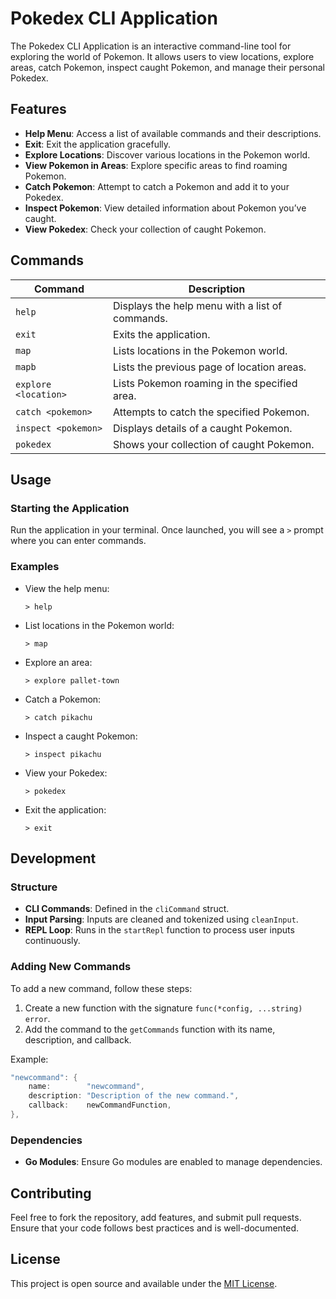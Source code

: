 # Pokedex CLI Application

The Pokedex CLI Application is an interactive command-line tool for exploring the world of Pokemon. It allows users to view locations, explore areas, catch Pokemon, inspect caught Pokemon, and manage their personal Pokedex.

## Features

- **Help Menu**: Access a list of available commands and their descriptions.
- **Exit**: Exit the application gracefully.
- **Explore Locations**: Discover various locations in the Pokemon world.
- **View Pokemon in Areas**: Explore specific areas to find roaming Pokemon.
- **Catch Pokemon**: Attempt to catch a Pokemon and add it to your Pokedex.
- **Inspect Pokemon**: View detailed information about Pokemon you’ve caught.
- **View Pokedex**: Check your collection of caught Pokemon.

## Commands

| Command              | Description                                          |
|----------------------|------------------------------------------------------|
| `help`              | Displays the help menu with a list of commands.     |
| `exit`              | Exits the application.                              |
| `map`               | Lists locations in the Pokemon world.               |
| `mapb`              | Lists the previous page of location areas.          |
| `explore <location>` | Lists Pokemon roaming in the specified area.        |
| `catch <pokemon>`   | Attempts to catch the specified Pokemon.            |
| `inspect <pokemon>` | Displays details of a caught Pokemon.               |
| `pokedex`           | Shows your collection of caught Pokemon.            |

## Usage

### Starting the Application
Run the application in your terminal. Once launched, you will see a `>` prompt where you can enter commands.

### Examples

- View the help menu:
  ```
  > help
  ```
- List locations in the Pokemon world:
  ```
  > map
  ```
- Explore an area:
  ```
  > explore pallet-town
  ```
- Catch a Pokemon:
  ```
  > catch pikachu
  ```
- Inspect a caught Pokemon:
  ```
  > inspect pikachu
  ```
- View your Pokedex:
  ```
  > pokedex
  ```
- Exit the application:
  ```
  > exit
  ```

## Development

### Structure

- **CLI Commands**: Defined in the `cliCommand` struct.
- **Input Parsing**: Inputs are cleaned and tokenized using `cleanInput`.
- **REPL Loop**: Runs in the `startRepl` function to process user inputs continuously.

### Adding New Commands
To add a new command, follow these steps:
1. Create a new function with the signature `func(*config, ...string) error`.
2. Add the command to the `getCommands` function with its name, description, and callback.

Example:
```go
"newcommand": {
    name:        "newcommand",
    description: "Description of the new command.",
    callback:    newCommandFunction,
},
```

### Dependencies
- **Go Modules**: Ensure Go modules are enabled to manage dependencies.

## Contributing
Feel free to fork the repository, add features, and submit pull requests. Ensure that your code follows best practices and is well-documented.

## License
This project is open source and available under the [MIT License](LICENSE).

